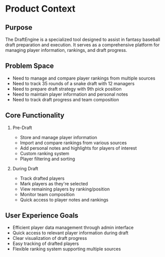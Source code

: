 # Product Context

## Purpose
The DraftEngine is a specialized tool designed to assist in fantasy baseball draft preparation and execution. It serves as a comprehensive platform for managing player information, rankings, and draft progress.

## Problem Space
- Need to manage and compare player rankings from multiple sources
- Need to track 35 rounds of a snake draft with 12 managers
- Need to prepare draft strategy with 9th pick position
- Need to maintain player information and personal notes
- Need to track draft progress and team composition

## Core Functionality
1. Pre-Draft
   - Store and manage player information
   - Import and compare rankings from various sources
   - Add personal notes and highlights for players of interest
   - Custom ranking system
   - Player filtering and sorting

2. During Draft
   - Track drafted players
   - Mark players as they're selected
   - View remaining players by ranking/position
   - Monitor team composition
   - Quick access to player notes and rankings

## User Experience Goals
- Efficient player data management through admin interface
- Quick access to relevant player information during draft
- Clear visualization of draft progress
- Easy tracking of drafted players
- Flexible ranking system supporting multiple sources
